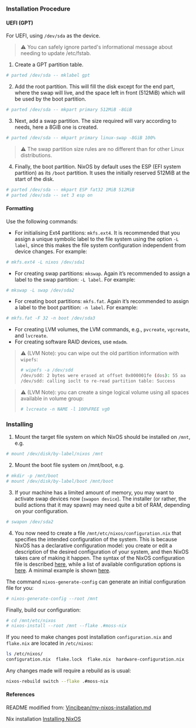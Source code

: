 ### Installation Procedure


#### UEFI (GPT)
For UEFI, using `/dev/sda` as the device.

> :warning: You can safely ignore parted's informational message about needing to update /etc/fstab.
1. Create a GPT partition table.
```sh
# parted /dev/sda -- mklabel gpt
````
2. Add the root partition. This will fill the disk except for the end part, where the swap will live, and the space left in front (512MiB) which will be used by the boot partition.
```sh
# parted /dev/sda -- mkpart primary 512MiB -8GiB
```
3. Next, add a swap partition. The size required will vary according to needs, here a 8GiB one is created.
```sh
# parted /dev/sda -- mkpart primary linux-swap -8GiB 100%
```
> :warning:  The swap partition size rules are no different than for other Linux distributions.

4. Finally, the boot partition. NixOS by default uses the ESP (EFI system partition) as its `/boot` partition. It uses the initially reserved 512MiB at the start of the disk.
```sh
# parted /dev/sda -- mkpart ESP fat32 1MiB 512MiB
# parted /dev/sda -- set 3 esp on
```

#### Formatting
Use the following commands:
- For initialising Ext4 partitions: `mkfs.ext4`. It is recommended that you assign a unique symbolic label to the file system using the option `-L label`, since this makes the file system configuration independent from device changes. For example:
```sh
# mkfs.ext4 -L nixos /dev/sda1
```
- For creating swap partitions: `mkswap`. Again it’s recommended to assign a label to the swap partition: `-L label`. For example:
```sh
# mkswap -L swap /dev/sda2
```
- For creating boot partitions: `mkfs.fat`. Again it’s recommended to assign a label to the boot partition: `-n label`. For example:
```sh
# mkfs.fat -F 32 -n boot /dev/sda3
```
- For creating LVM volumes, the LVM commands, e.g., `pvcreate`, `vgcreate`, and `lvcreate`.
- For creating software RAID devices, use `mdadm`.

> :warning: (LVM Note): you can wipe out the old partition information with `wipefs`:
> ```sh
> # wipefs -a /dev/sdd
> /dev/sdd: 2 bytes were erased at offset 0x000001fe (dos): 55 aa
> /dev/sdd: calling ioclt to re-read partition table: Success 
> ```

> :warning: (LVM Note): you can create a singe logical volume using all spaces available in volume group:
> ```sh
> # lvcreate -n NAME -l 100%FREE vg0
> ```

### Installing
1. Mount the target file system on which NixOS should be installed on `/mnt`, e.g.
```sh
# mount /dev/disk/by-label/nixos /mnt
```
2. Mount the boot file system on /mnt/boot, e.g.
```sh
# mkdir -p /mnt/boot
# mount /dev/disk/by-label/boot /mnt/boot
```
3. If your machine has a limited amount of memory, you may want to activate swap devices now (`swapon device`). The installer (or rather, the build actions that it may spawn) may need quite a bit of RAM, depending on your configuration.
```sh
# swapon /dev/sda2
```
4. You now need to create a file `/mnt/etc/nixos/configuration.nix` that specifies the intended configuration of the system. This is because NixOS has a declarative configuration model: you create or edit a description of the desired configuration of your system, and then NixOS takes care of making it happen. The syntax of the NixOS configuration file is described [here](https://nixos.org/manual/nixos/stable/index.html#sec-configuration-syntax), while a list of available configuration options is [here](https://nixos.org/manual/nixos/stable/options.html). A minimal example is shown [here](https://nixos.org/manual/nixos/stable/index.html#ex-config).

The command `nixos-generate-config` can generate an initial configuration file for you:
```sh
# nixos-generate-config --root /mnt
```

Finally, build our configuration:
```sh
# cd /mnt/etc/nixos
# nixos-install --root /mnt --flake .#moss-nix
```

If you need to make changes post installation `configuration.nix` and `flake.nix` are located in `/etc/nixos`:
```sh
ls /etc/nixos/
configuration.nix  flake.lock  flake.nix  hardware-configuration.nix
```

Any changes made will require a rebuild as is usual:
```sh
nixos-rebuild switch --flake .#moss-nix
```

#### References
README modified from: [Vincibean/my-nixos-installation.md](https://gist.githubusercontent.com/Vincibean/baf1b76ca5147449a1a479b5fcc9a222/raw/2822c8a6f912332ff267c06ca279c55f61172b2d/my-nixos-installation.md) 

Nix installation [Installing NixOS](https://nixos.org/manual/nixos/stable/#ch-installation)

